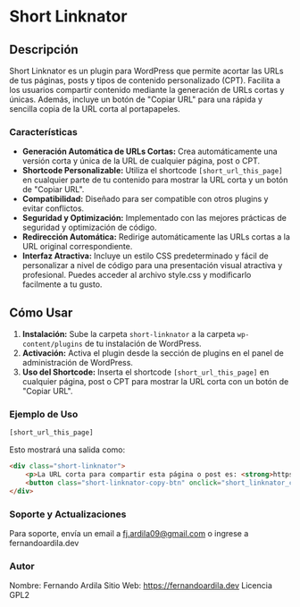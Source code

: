 # Short Linknator

## Descripción

Short Linknator es un plugin para WordPress que permite acortar las URLs de tus páginas, posts y tipos de contenido personalizado (CPT). Facilita a los usuarios compartir contenido mediante la generación de URLs cortas y únicas. Además, incluye un botón de "Copiar URL" para una rápida y sencilla copia de la URL corta al portapapeles.

### Características

- **Generación Automática de URLs Cortas:** Crea automáticamente una versión corta y única de la URL de cualquier página, post o CPT.
- **Shortcode Personalizable:** Utiliza el shortcode `[short_url_this_page]` en cualquier parte de tu contenido para mostrar la URL corta y un botón de "Copiar URL".
- **Compatibilidad:** Diseñado para ser compatible con otros plugins y evitar conflictos.
- **Seguridad y Optimización:** Implementado con las mejores prácticas de seguridad y optimización de código.
- **Redirección Automática:** Redirige automáticamente las URLs cortas a la URL original correspondiente.
- **Interfaz Atractiva:** Incluye un estilo CSS predeterminado y fácil de personalizar a nivel de código para una presentación visual atractiva y profesional. Puedes acceder al archivo style.css y modificarlo facilmente a tu gusto.

## Cómo Usar

1. **Instalación:** Sube la carpeta `short-linknator` a la carpeta `wp-content/plugins` de tu instalación de WordPress.
2. **Activación:** Activa el plugin desde la sección de plugins en el panel de administración de WordPress.
3. **Uso del Shortcode:** Inserta el shortcode `[short_url_this_page]` en cualquier página, post o CPT para mostrar la URL corta con un botón de "Copiar URL".

### Ejemplo de Uso
```html
[short_url_this_page]
```
Esto mostrará una salida como:

```html
<div class="short-linknator">
    <p>La URL corta para compartir esta página o post es: <strong>https://example.com/uqwhbxbsii</strong></p>
    <button class="short-linknator-copy-btn" onclick="short_linknator_copy_url()">Copiar URL</button>
</div>

```

### Soporte y Actualizaciones
Para soporte, envía un email a fj.ardila09@gmail.com o ingrese a fernandoardila.dev

### Autor
Nombre: Fernando Ardila
Sitio Web: https://fernandoardila.dev
Licencia
GPL2